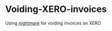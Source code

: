 # Voiding-XERO-invoices
Using [nightmare](https://github.com/segmentio/nightmare) for voiding invoices on XERO
